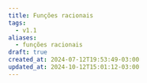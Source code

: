 ```yaml
---
title: Funções racionais
tags:
  - v1.1
aliases:
  - funções racionais
draft: true
created_at: 2024-07-12T19:53:49-03:00
updated_at: 2024-10-12T15:01:12-03:00
---
```


